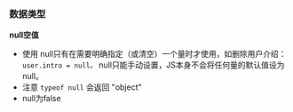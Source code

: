 
### 数据类型
**null空值**
- 使用
null只有在需要明确指定（或清空）一个量时才使用，如删除用户介绍：`user.intro = null。`
null只能手动设置，JS本身不会将任何量的默认值设为null。
- 注意
`typeof null` 会返回 "object"
- null为false

